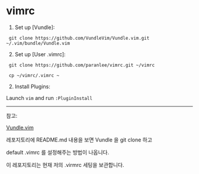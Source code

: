 # vimrc

1. Set up [Vundle]:

` git clone https://github.com/VundleVim/Vundle.vim.git ~/.vim/bundle/Vundle.vim`

2. Set up [User .vimrc]:

` git clone https://github.com/paranlee/vimrc.git ~/vimrc`

` cp ~/vimrc/.vimrc ~`

2. Install Plugins:

Launch `vim` and run `:PluginInstall`

<hr>

참고:

<a href="https://github.com/VundleVim/Vundle.vim">Vundle.vim</a>

레포지토리에 README.md 내용을 보면 Vundle 을 git clone 하고 

default .vimrc 를 설정해주는 방법이 나옵니다.

이 레포지토리는 현재 저의 .virmrc 세팅을 보관합니다.
